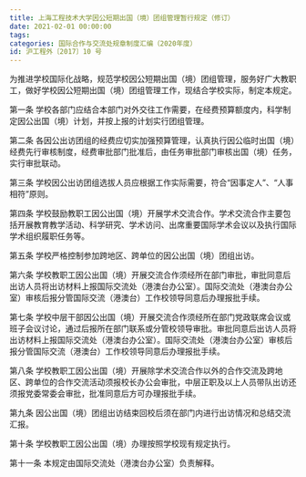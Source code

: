```yaml
---
title: 上海工程技术大学因公短期出国（境）团组管理暂行规定（修订）
date: 2021-02-01 00:00:00
tags: 
categories: 国际合作与交流处规章制度汇编（2020年度）
id: 沪工程外〔2017〕10 号
---
```


为推进学校国际化战略，规范学校因公短期出国（境）团组管理，服务好广大教职工，做好学校因公短期出国（境）团组管理工作，现结合学校实际，制定本规定。

第一条 学校各部门应结合本部门对外交往工作需要，在经费预算额度内，科学制定因公出国（境）计划，并按上报的计划实行团组管理。

第二条 各因公出访团组的经费应切实加强预算管理，认真执行因公临时出国（境）经费先行审核制度，经费审批部门批准后，由任务审批部门审核出国（境）任务，实行审批联动。

第三条 学校因公出访团组选拔人员应根据工作实际需要，符合“因事定人”、“人事相符”原则。

第四条 学校鼓励教职工因公出国（境）开展学术交流合作。学术交流合作主要包括开展教育教学活动、科学研究、学术访问、出席重要国际学术会议以及执行国际学术组织履职任务等。

第五条 学校严格控制参加跨地区、跨单位的因公出国（境）团组出访。

第六条 学校教职工因公出国（境）开展交流合作须经所在部门审批，审批同意后出访人员将出访材料上报国际交流处（港澳台办公室）。国际交流处（港澳台办公室）审核后报分管国际交流（港澳台）工作校领导同意后办理报批手续。

第七条 学校中层干部因公出国（境）开展交流合作须经所在部门党政联席会议或班子会议讨论，通过后报所在部门联系或分管校领导审批。审批同意后出访人员将出访材料上报国际交流处（港澳台办公室）。国际交流处（港澳台办公室）审核后报分管国际交流（港澳台）工作校领导同意后办理报批手续。

第八条 学校教职工因公出国（境）开展除学术交流合作以外的合作交流及跨地区、跨单位的合作交流活动须报校长办公会审批，中层正职及以上人员带队出访还须报党委常委会审批，批准同意后方可办理报批手续。

第九条 因公出国（境）团组出访结束回校后须在部门内进行出访情况和总结交流汇报。

第十条 学校教职工因公出国（境）办理按照学校现有规定执行。

第十一条 本规定由国际交流处（港澳台办公室）负责解释。
